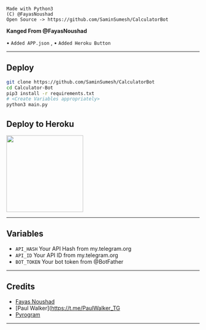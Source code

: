 ```
Made with Python3
(C) @FayasNoushad
Open Source -> https://github.com/SaminSumesh/CalculatorBot
```
__Kanged From @FayasNoushad__

• `Added APP.json` ,
• `Added Heroku Button`

---

## Deploy

```sh
git clone https://github.com/SaminSumesh/CalculatorBot
cd Calculator-Bot
pip3 install -r requirements.txt
# <Create Variables appropriately>
python3 main.py
```
## Deploy to Heroku

<p><a href="https://heroku.com/deploy?template=https://github.com/saminsumesh/CalculatorBot"> <img src="https://img.shields.io/badge/Deploy%20To%20Heroku-blueviolet?style=for-the-badge&logo=heroku" width="200""/></a></p>

---

## Variables

- `API_HASH` Your API Hash from my.telegram.org
- `API_ID` Your API ID from my.telegram.org
- `BOT_TOKEN` Your bot token from @BotFather

---

## Credits

- [Fayas Noushad](https://github.com/FayasNoushad)
- [Paul Walker](https://t.me/PaulWalker_TG
- [Pyrogram](https://github.com/pyrogram/pyrogram)

---
